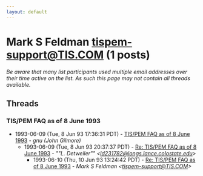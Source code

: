 ```yaml
---
layout: default
---
```


# Mark S Feldman <tispem-support@TIS.COM> (1 posts)

_Be aware that many list participants used multiple email addresses over their time active on the list. As such this page may not contain all threads available._

## Threads

### TIS/PEM FAQ as of 8 June 1993
+ 1993-06-09 (Tue, 8 Jun 93 17:36:31 PDT) - [TIS/PEM FAQ as of 8 June 1993](/archive/1993/06/2076b774d60e2df8af2f4029d4110bab3c7bd2da5efbf2c7d2f009fe70764f2d) - _gnu (John Gilmore)_
  + 1993-06-09 (Tue, 8 Jun 93 20:37:37 PDT) - [Re: TIS/PEM FAQ as of 8 June 1993](/archive/1993/06/c30518c5c7b018545215e9e7c4be785ca026491e6bd1982981295a64908d6f5a) - _""L. Detweiler"" \<ld231782@longs.lance.colostate.edu\>_
    + 1993-06-10 (Thu, 10 Jun 93 13:24:42 PDT) - [Re: TIS/PEM FAQ as of 8 June 1993](/archive/1993/06/bdef08f902184e249beade62380459eb4b5e8da24edbd3e33c243ff51474e3cc) - _Mark S Feldman \<tispem-support@TIS.COM\>_

